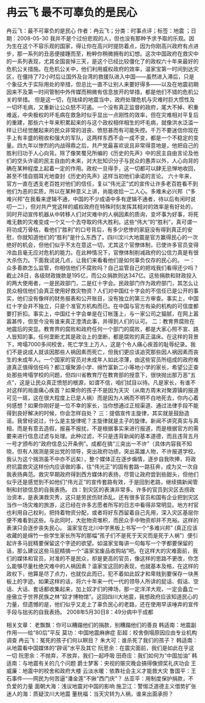 # 冉云飞  最不可辜负的是民心

冉云飞：最不可辜负的是民心
作者：冉云飞；分类：时事点评；标签：地震 ；日期：2008-05-30
我并不是个过份悲观的人，但也没有那种予求予取的乐观。因为生在这个不容乐观的国家，得让你在高兴时提防着点，因为你刚高兴政府有点进步，那一系列的丑恶便接踵而至，粉粹你稍微拥有的幻想。这次中国政府在救灾中的一系列表现，尤其全国哀悼三天，是这个已经比较僵化了的政权六十年来最好的危机公关措施。在危机公关中，他们利用威权政府的效率，温家宝第一时间到达灾区，在僵持了72小时后让国外及台湾的救援队进入中国——虽然进入滞后，只是个象征大于实际用处的举措，但总比一直不让别人来要好得多——以及在地震初期因来不及第一时间管制中外传媒而稍微有信息放开的举措，都是他们不错的危机公关的举措。
但是这一切，在陆续的地震当中，政府处理危机与灾难时巨大惯性及一切坏毛病，又重新让公众怒不可遏。一个没有真正监督的政府，尾大不掉、积重难返，中央极权的坏毛病在救急时似乎显出一点刚性的效率，但在灾难相对平复后的重建，那些六十年来积累起来的与这个政权相伴相生的坏毛病，就像洪水泛滥一样让已经觉醒起来的民众非常的沮丧、愤怒甚而有可能失控。千万不要迷信你现在手上有丰盛的税收和强大的军队，这两样东西不会一成不变，都是一个不稳定的变量。四九年以惨烈的内战得鼎之后，共产党最喜欢说且非常得意地是，他把自己的胜利归功于人心向背。除了像笑蜀兄所编的《历史的先声》中的民主自由言论及他们的空头许诺的民主自由的未来，对大批知识分子与民众的愚弄以外，人心向背的确在某种程度上起着一定的作用。政权一旦得手，这一切都可以肆无忌惮地收回，甚至不惜自掴耳光地查封《历史的先声》这样当初他们承诺的言论。
六十年来，官方一直在透支老百姓对他们的信任，复以“伟光正”式的宣传让许多老百姓看不到他们为恶的实质，所以在某种意义上讲，尚能收拾一二人心。多难未必兴邦（“多难兴邦”在我看来逻辑不通，中国的不少成语中多有逻辑不通者，待以后有闲时说叨一二），但对共产党这样的威权政府在特殊时刻发挥其相对的效率是有好处的，同时开动宣传机器从中转移人们对灾难中的人祸因素的质询，变坏事为好事，将死难无数的灾难变成一个又一个去夺取的伟大胜利。这些“伟大”的“胜利”，真可谓一将功成万骨枯，看他们“胜利”的口号背后，有多少悲惨的家庭没有得到真正的安慰，你就知道他们的“胜利”是什么东西了。四川汶川大地震是官方赢得民心的一次绝好的机会，但他们似乎不太在意这一切，尤其这个官僚体制，已使许多官员变得冷血且毫无应对危机的能力。在此种情况下，官僚体制削减政府的公信力真是有很大杀伤力。下面我试说几点，让我们来看看他们是如何辜负仅存的民心的。
一：众多善款怎么监管，你相信他们不腐败吗？自己监管自己的把戏我们看得还少吗？截止28日，各级财政拨款是195亿，而公众捐款则达347亿。这些捐款和财政投入的两大使用者，一是民政部门，二是红十字会。民政部门作为政府部门，其怎么让民众相信他们会真正使用好救灾物资？人们对中国红十字会的不信任已是公开的事实，他们没有像样的财务报表和公开账目，没有独立的第三方审查。事实上，中国红十字会并不独立，只是个准官方机构而已。在中国与官方有染的机构的可信度都要打折扣。事实上，中国红十字会单是在订帐篷上，与一家公司之猫腻，在网上嚣嚣甚传，但至今没有谁来真正澄清此事，并得到人们的认可。
二：教育界腐败在地震后的突显。教育界的腐败和政府任何一个部门的腐败，都是大家心照不宣、路人皆知的事。任何垄断尤其是政治上的垄断，都是腐败的真正温床。在这样的背景下，垮塌7000多间校舍，死亡学生上万人，这是个令人痛心疾首的耻辱纪录。我们不是说成人就该因那些人祸因素而死亡，但我们更应该追究那些因人祸因素而丧生的未成年人。一个国家的官员对未成年人如此凉薄，由这些官员所组成的政府难道真正值得信任吗？都江堰聚源小学、绵竹富新二小等地小学的家长，希望公正查处那些垮塌学校的问题，但四川省教育厅在教育部的授意下，很快抛出那万恶“五点”，这是让民众真正愤怒的根源，如谓不信，咱们拭目以待。凡是家长，有谁不对这样的局面痛心疾首？如果你的孩子不是因为天灾（从南方周末对聚源镇的报道可见一斑，这在很大程度上已是人祸）而是因为人祸而不明不白地死去，你内心着何感想？如果你刚好是一位不幸的家长，当你想通过正规渠道、通过法律手段不能得到良好解决的时候，你会怎样自处？
三：提倡宣传主旋律，其实就是鼓励造谣。我曾经说过，什么是主旋律呢？主旋律就是主子的旋律。新闻不讲究真实与真相，而是有意去造假，报喜不报扰，不是根据事实来进行报道，而是根据官方的需要来进行信息过滤与处理。此种过滤，不只是违背新闻的基本道德，而且违背五月一号才颁布的“政府信息公开条例”。成都在搞“三突出一不许”（具体内容我不知晓，但有人揣测是突出党的领导，突出政府功绩，突出英雄人物，不许报道学校。我认为这个揣测虽不中亦不远矣），整个媒体正在逐步煽情，逐步自我吹捧，将政府抗震救灾这样份内应该做的事，往“伟光正”的固有套路一路狂奔，成为又一次自我表扬典范。救灾早期政府得到西方媒体的表扬，尽管让政府尝到些甜头，但他们似乎还是感觉到不如他们“伟光正”的宣传套路有效，于是回到老路，继续搞新闻管制和封锁信息的自我表扬。
四：到灾区的表演非常多。许多的官员到灾区去捞政治资本，是表演救灾秀，这只是劳民伤财添乱。还有很多官员和国有企业把到灾区当作一场灾难的旅游，这已经在许多志愿者所写的日志中看得非常明显。地方村官也利用自己权利，把持着物资分配，或者将好东西留着自己先用，深入灾区基层你便不难看到这些。与此同时，大批物资堆积，而民众手中物资却并不充裕。这样的表演只会逐步丧失民心。
温家宝在北川中学黑板上书写一个“多难兴邦” (真正应该收藏的是绵竹一些学生家长所写的那幅“孩子们不是死于天灾而是死于人祸”）便引起许多马屁精要保留这个字迹的欲望。如温家宝每讲一句每写一个字都要保留的话，那么建议这些马屁精搞一个“温家宝废品收购站”吧。在这样大的灾难面前，我们的媒体和官员，对准的不是民众，却是更高的官员，像这样的思路不更改，你怎么能够尽量杜绝灾难中的人祸因素？温家宝这回的表现，也就基本及格，在这样的政权下，他算是尽了点力，也就仅此而已，犯不着如此奴才和卑贱到要保存一块黑板上的字迹。如果这样的话，将六十年来一代一代的领导人所讲的屁话、假话、空话、大话、套话都收集起来，加上奴才们的捧场，那一定洋洋大观，一定会矗立一座傲立于世界民族之林“奴才博物馆”。这回四川大地震，我想政府应该知道民心的力量，但遗憾的是，他们似乎又走上了辜负民心的老路，还在使用早该唾弃的宣传手段与拙劣的自我表扬。
2008年5月30日8：49分病中于成都

相关文章：
老飘飘：你可以糟蹋他们的捐款，别糟蹋他们的善良
韩适南：地震副作用——给“80后”平反
莫功：中国地震麻痹症
彭超：校舍倒塌原因应由专业机构调查
冉云飞：冤死的孩子们何以瞑目？
朱大可：谁杀死了我们的孩子？
韩适南：从地震看中国媒体的“辟谣”水平及其它
阮思余：在震灾面前，我们是如此在乎这一切
阮思余：不抛弃，不放弃，我们一起呼吸
田奇庄：我们如何为“中国加油”
韩适南：与地震有关的几个问题
爵士梦客：央视的赈灾晚会搞得像颁奖礼庆功会
王威廉：地震中的校舍和政府大楼
云淡水暖：依靠社会主义才能救大灾
鲁国平：王石事件——网民为何苦逼“潘金莲”不揪“西门庆”？
丛亚平：用制度保护捐款，不负爱的力量
面朝大海：浅议地震对中国的影响
施卫江：警惕泛道德主义借势扩张
迷人的海：质疑汶川大地震
董桄福：当天灾转为人祸，谁来出面承担？